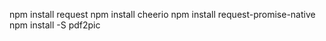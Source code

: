 npm install request
npm install cheerio 
npm install request-promise-native
 npm install -S pdf2pic

